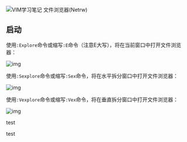![VIM学习笔记  文件浏览器(Netrw)](https://pic1.zhimg.com/v2-5f89cf58be155f94e6d9382f1d9a3663_1440w.jpg?source=172ae18b)



## **启动**

使用`:Explore`命令或缩写`:E`命令（注意E大写），将在当前窗口中打开文件浏览器：

![img](https://pic4.zhimg.com/80/v2-779a8a5ab0e3a38a3fa4c9ebc4f83a43_1440w.jpg)



使用`:Sexplore`命令或缩写`:Sex`命令，将在水平拆分窗口中打开文件浏览器：

![img](https://pic1.zhimg.com/80/v2-60d4ed7082fab80291e3df757844e480_1440w.jpg)

使用`:Vexplore`命令或缩写`:Vex`命令，将在垂直拆分窗口中打开文件浏览器：

![img](https://pic2.zhimg.com/80/v2-443beb3b6c84b0d8c0b6f0b3e7764ea5_1440w.jpg)



test

test